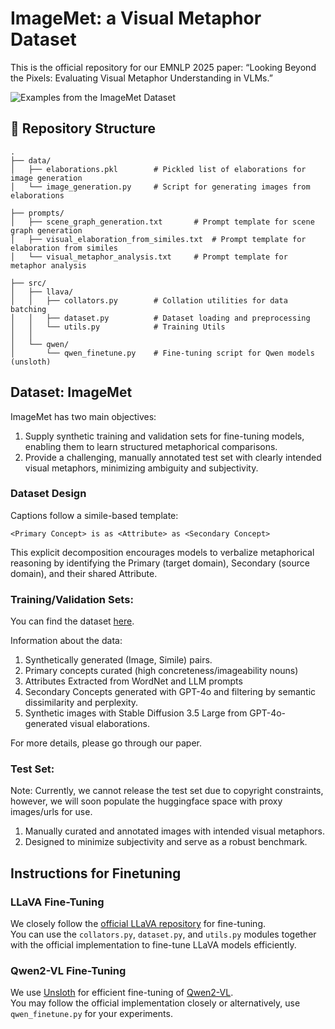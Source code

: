 # ImageMet: a Visual Metaphor Dataset
This is the official repository for our EMNLP 2025 paper: “Looking Beyond the Pixels: Evaluating Visual Metaphor Understanding in VLMs.”

![Examples from the ImageMet Dataset](https://github.com/user-attachments/assets/9829707b-727b-4e55-b56b-07c34fe0eef3)


## 📂 Repository Structure 

```
.
├── data/  
│   ├── elaborations.pkl        # Pickled list of elaborations for image generation
│   └── image_generation.py     # Script for generating images from elaborations

├── prompts/  
│   ├── scene_graph_generation.txt       # Prompt template for scene graph generation  
│   ├── visual_elaboration_from_similes.txt  # Prompt template for elaboration from similes  
│   └── visual_metaphor_analysis.txt     # Prompt template for metaphor analysis  

├── src/  
│   ├── llava/  
│   │   ├── collators.py        # Collation utilities for data batching  
│   │   ├── dataset.py          # Dataset loading and preprocessing  
│   │   └── utils.py            # Training Utils 
│   │  
│   └── qwen/  
│       └── qwen_finetune.py    # Fine-tuning script for Qwen models (unsloth)

``` 


## Dataset: ImageMet

ImageMet has two main objectives:

1. Supply synthetic training and validation sets for fine-tuning models, enabling them to learn structured metaphorical comparisons.
2. Provide a challenging, manually annotated test set with clearly intended visual metaphors, minimizing ambiguity and subjectivity.

### Dataset Design

Captions follow a simile-based template:

```
<Primary Concept> is as <Attribute> as <Secondary Concept>
```

This explicit decomposition encourages models to verbalize metaphorical reasoning by identifying the Primary (target domain), Secondary (source domain), and their shared Attribute.


### Training/Validation Sets:

You can find the dataset [here](https://huggingface.co/datasets/manishitkundu/imagemet).

Information about the data:

1. Synthetically generated (Image, Simile) pairs.
2. Primary concepts curated (high concreteness/imageability nouns)
3. Attributes Extracted from WordNet and LLM prompts
4. Secondary Concepts generated with GPT-4o and filtering by semantic dissimilarity and perplexity.
5. Synthetic images with Stable Diffusion 3.5 Large from GPT-4o-generated visual elaborations.

For more details, please go through our paper.

### Test Set:

Note: Currently, we cannot release the test set due to copyright constraints, however, we will soon populate the huggingface space with proxy images/urls for use.

1. Manually curated and annotated images with intended visual metaphors.
2. Designed to minimize subjectivity and serve as a robust benchmark.


## Instructions for Finetuning

### LLaVA Fine-Tuning
We closely follow the [official LLaVA repository](https://github.com/haotian-liu/LLaVA) for fine-tuning.  
You can use the `collators.py`, `dataset.py`, and `utils.py` modules together with the official implementation to fine-tune LLaVA models efficiently.

### Qwen2-VL Fine-Tuning
We use [Unsloth](https://github.com/unslothai/unsloth) for efficient fine-tuning of [Qwen2-VL](https://colab.research.google.com/drive/1whHb54GNZMrNxIsi2wm2EY_-Pvo2QyKh?usp=sharing).  
You may follow the official implementation closely or alternatively, use `qwen_finetune.py` for your experiments.